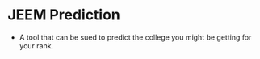 # JEEM Prediction

* A tool that can be sued to predict the college you might be getting for your rank.
